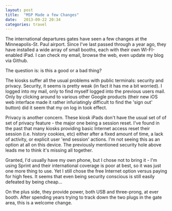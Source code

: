 ```yaml
---
layout: post
title:  "MSP Made a few Changes"
date:   2013-09-22 20:34
categories: travel
---
```


The international departures gates have seen a few changes at the Minneapolis-St. Paul airport.  Since I've last passed through a year ago, they have installed a wide array of small booths, each with their own WI-FI-enabled iPad. I can check my email, browse the web, even update my blog via Github.  

The question is: is this a good or a bad thing?

The kiosks suffer all the usual problems with public terminals: security and privacy.  Security, it seems is pretty weak (in fact it has me a bit worried). I logged into my mail, only to find myself logged into the previous users mail.  Only by clicking around to various other Google products (their new iOS web interface made it rather infuriatingly difficult to find the 'sign out' button) did it seem that my on log in took effect.

Privacy is another concern. These kiosk iPads don't have the usual set of of set of privacy feature - the major one being a session reset.  I've found in the past that many kiosks providing basic Internet access reset their session (i.e. history cookies, etc) either after a fixed amount of time, a lack of activity, or explicit user 'end session' actions.  I'm not seeing this as an option at all on this device.  The previously mentioned security hole above leads me to think it's missing all together.

Granted, I'd usually have my own phone, but I chose not to bring it - I'm using Sprint and their international coverage is poor at best, so it was just one more thing to use.  Yet I still chose the free Internet option versus paying for high fees.  It seems that even being security conscious is still easily defeated by being cheap...

On the plus side, they provide power, both USB and three-prong, at ever booth.  After spending years trying to track down the two plugs in the gate area, this is a welcome change.  

